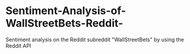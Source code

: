 # Sentiment-Analysis-of-WallStreetBets-Reddit-
 Sentiment analysis on the Reddit subreddit "WallStreetBets" by using the Reddit API
